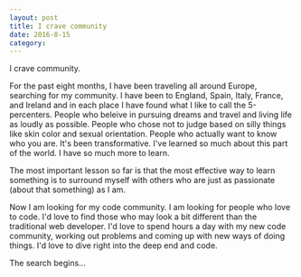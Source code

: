 ```yaml
---
layout: post
title: I crave community
date: 2016-8-15
category: 
---
```


I crave community. 

For the past eight months, I have been traveling all around Europe, searching for my community. I have been to England, Spain, Italy, France, and Ireland and in each place I have found what I like to call the 5-percenters. People who beleive in pursuing dreams and travel and living life as loudly as possible. People who chose not to judge based on silly things like skin color and sexual orientation. People who actually want to know who you are. It's been transformative. I've learned so much about this part of the world. I have so much more to learn. 

The most important lesson so far is that the most effective way to learn something is to surround myself with others who are just as passionate (about that something) as I am. 

Now I am looking for my code community. I am looking for people who love to code. I'd love to find those who may look a bit different than the traditional web developer. I'd love to spend hours a day with my new code community, working out problems and coming up with new ways of doing things. I'd love to dive right into the deep end and code. 

The search begins...  